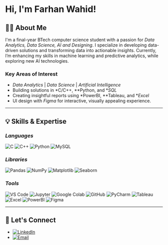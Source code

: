 # Hi, I'm Farhan Wahid!

## 👩‍💻 About Me
I'm a final-year BTech computer science student with a passion for *Data Analytics, Data Science, AI and Designing*. I specialize in developing data-driven solutions and transforming data into actionable insights. Currently, I’m enhancing my skills in machine learning and predictive analytics, while exploring new AI technologies.

### Key Areas of Interest
- *Data Analytics* | *Data Science* | *Artificial Intelligence*
- Building solutions in *C/C++, **Python, and **SQL*
- Creating insightful reports using *PowerBI, **Tableau, and **Excel*
- UI design with *Figma* for interactive, visually appealing experience.

---

## 💡 Skills & Expertise

### *Languages*  
![C](https://img.shields.io/badge/-C-A8B9CC?logo=c&logoColor=white&style=for-the-badge)
![C++](https://img.shields.io/badge/-C++-00599C?logo=c%2B%2B&logoColor=white&style=for-the-badge)
![Python](https://img.shields.io/badge/-Python-3776AB?logo=python&logoColor=white&style=for-the-badge)
![MySQL](https://img.shields.io/badge/-MySQL-4479A1?logo=mysql&logoColor=white&style=for-the-badge)

### *Libraries*  
![Pandas](https://img.shields.io/badge/-Pandas-150458?logo=pandas&logoColor=white&style=for-the-badge)
![NumPy](https://img.shields.io/badge/-NumPy-013243?logo=numpy&logoColor=white&style=for-the-badge)
![Matplotlib](https://img.shields.io/badge/-Matplotlib-11557C?logo=matplotlib&logoColor=white&style=for-the-badge)
![Seaborn](https://img.shields.io/badge/-Seaborn-2E4053?logo=seaborn&logoColor=white&style=for-the-badge)

### *Tools*  
![VS Code](https://img.shields.io/badge/-VS_Code-007ACC?logo=visual-studio-code&logoColor=white&style=for-the-badge)
![Jupyter](https://img.shields.io/badge/-Jupyter-F37626?logo=jupyter&logoColor=white&style=for-the-badge)
![Google Colab](https://img.shields.io/badge/-Google_Colab-F9AB00?logo=google-colab&logoColor=white&style=for-the-badge)
![GitHub](https://img.shields.io/badge/-GitHub-181717?logo=github&logoColor=white&style=for-the-badge)
![PyCharm](https://img.shields.io/badge/-PyCharm-000000?logo=pycharm&logoColor=white&style=for-the-badge)
![Tableau](https://img.shields.io/badge/-Tableau-E97627?logo=tableau&logoColor=white&style=for-the-badge)
![Excel](https://img.shields.io/badge/-Excel-217346?logo=microsoft-excel&logoColor=white&style=for-the-badge)
![PowerBI](https://img.shields.io/badge/-PowerBI-F2C811?logo=power-bi&logoColor=black&style=for-the-badge)
![Figma](https://img.shields.io/badge/Figma-F24E1E?style=for-the-badge&logo=figma&logoColor=white)

---

## 🔗 Let's Connect
- [![LinkedIn](https://img.shields.io/badge/-LinkedIn-0A66C2?logo=linkedin&logoColor=white&style=for-the-badge)](https://www.linkedin.com/in/farhan-wahid-080532228/) 
- [![Email](https://img.shields.io/badge/-Email-D14836?logo=gmail&logoColor=white&style=for-the-badge)](mailto:farhanwahid003@gmail.com)
